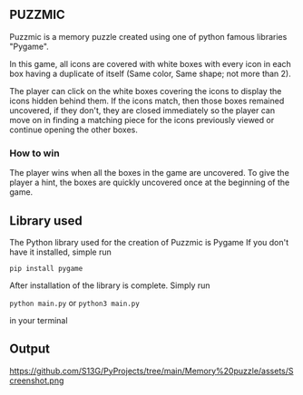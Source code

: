 ## PUZZMIC

Puzzmic is a memory puzzle created using one of python famous libraries "Pygame".

In this game, all icons are covered with white boxes with every icon in each box having a duplicate of itself (Same 
color, Same shape; not more than 2). 

The player can click on the white boxes covering the icons to display the icons hidden behind them. If the icons 
match, then those boxes remained uncovered, if they don't, they are closed immediately so the player can move on in 
finding a matching piece for the icons previously viewed or continue opening the other boxes.

### How to win
The player wins when all the boxes in the game are uncovered. To give the player a hint, the boxes are quickly 
uncovered once at the beginning of the game.

## Library used
The Python library used for the creation of Puzzmic is Pygame
If you don't have it installed, simple run

`pip install pygame`

After installation of the library is complete.
Simply run

`python main.py` or `python3 main.py`

in your terminal


## Output
https://github.com/S13G/PyProjects/tree/main/Memory%20puzzle/assets/Screenshot.png